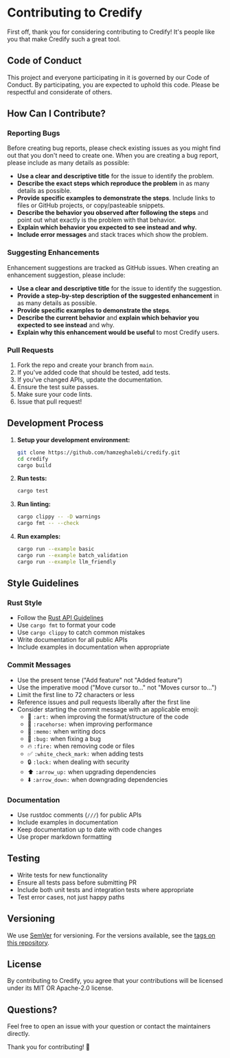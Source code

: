 # Contributing to Credify

First off, thank you for considering contributing to Credify! It's people like you that make Credify such a great tool.

## Code of Conduct

This project and everyone participating in it is governed by our Code of Conduct. By participating, you are expected to uphold this code. Please be respectful and considerate of others.

## How Can I Contribute?

### Reporting Bugs

Before creating bug reports, please check existing issues as you might find out that you don't need to create one. When you are creating a bug report, please include as many details as possible:

* **Use a clear and descriptive title** for the issue to identify the problem.
* **Describe the exact steps which reproduce the problem** in as many details as possible.
* **Provide specific examples to demonstrate the steps**. Include links to files or GitHub projects, or copy/pasteable snippets.
* **Describe the behavior you observed after following the steps** and point out what exactly is the problem with that behavior.
* **Explain which behavior you expected to see instead and why.**
* **Include error messages** and stack traces which show the problem.

### Suggesting Enhancements

Enhancement suggestions are tracked as GitHub issues. When creating an enhancement suggestion, please include:

* **Use a clear and descriptive title** for the issue to identify the suggestion.
* **Provide a step-by-step description of the suggested enhancement** in as many details as possible.
* **Provide specific examples to demonstrate the steps**.
* **Describe the current behavior** and **explain which behavior you expected to see instead** and why.
* **Explain why this enhancement would be useful** to most Credify users.

### Pull Requests

1. Fork the repo and create your branch from `main`.
2. If you've added code that should be tested, add tests.
3. If you've changed APIs, update the documentation.
4. Ensure the test suite passes.
5. Make sure your code lints.
6. Issue that pull request!

## Development Process

1. **Setup your development environment:**
   ```bash
   git clone https://github.com/hamzeghalebi/credify.git
   cd credify
   cargo build
   ```

2. **Run tests:**
   ```bash
   cargo test
   ```

3. **Run linting:**
   ```bash
   cargo clippy -- -D warnings
   cargo fmt -- --check
   ```

4. **Run examples:**
   ```bash
   cargo run --example basic
   cargo run --example batch_validation
   cargo run --example llm_friendly
   ```

## Style Guidelines

### Rust Style

* Follow the [Rust API Guidelines](https://rust-lang.github.io/api-guidelines/)
* Use `cargo fmt` to format your code
* Use `cargo clippy` to catch common mistakes
* Write documentation for all public APIs
* Include examples in documentation when appropriate

### Commit Messages

* Use the present tense ("Add feature" not "Added feature")
* Use the imperative mood ("Move cursor to..." not "Moves cursor to...")
* Limit the first line to 72 characters or less
* Reference issues and pull requests liberally after the first line
* Consider starting the commit message with an applicable emoji:
    * 🎨 `:art:` when improving the format/structure of the code
    * 🐎 `:racehorse:` when improving performance
    * 📝 `:memo:` when writing docs
    * 🐛 `:bug:` when fixing a bug
    * 🔥 `:fire:` when removing code or files
    * ✅ `:white_check_mark:` when adding tests
    * 🔒 `:lock:` when dealing with security
    * ⬆️ `:arrow_up:` when upgrading dependencies
    * ⬇️ `:arrow_down:` when downgrading dependencies

### Documentation

* Use rustdoc comments (`///`) for public APIs
* Include examples in documentation
* Keep documentation up to date with code changes
* Use proper markdown formatting

## Testing

* Write tests for new functionality
* Ensure all tests pass before submitting PR
* Include both unit tests and integration tests where appropriate
* Test error cases, not just happy paths

## Versioning

We use [SemVer](http://semver.org/) for versioning. For the versions available, see the [tags on this repository](https://github.com/hamzeghalebi/credify/tags).

## License

By contributing to Credify, you agree that your contributions will be licensed under its MIT OR Apache-2.0 license.

## Questions?

Feel free to open an issue with your question or contact the maintainers directly.

Thank you for contributing! 🎉